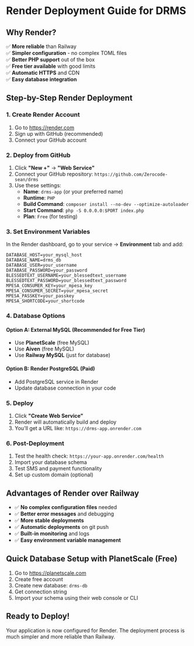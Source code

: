 # Render Deployment Guide for DRMS

## Why Render?

✅ **More reliable** than Railway  
✅ **Simpler configuration** - no complex TOML files  
✅ **Better PHP support** out of the box  
✅ **Free tier available** with good limits  
✅ **Automatic HTTPS** and CDN  
✅ **Easy database integration**

## Step-by-Step Render Deployment

### 1. Create Render Account

1. Go to https://render.com
2. Sign up with GitHub (recommended)
3. Connect your GitHub account

### 2. Deploy from GitHub

1. Click **"New +"** → **"Web Service"**
2. Connect your GitHub repository: `https://github.com/Zerocode-sean/drms`
3. Use these settings:
   - **Name**: `drms-app` (or your preferred name)
   - **Runtime**: `PHP`
   - **Build Command**: `composer install --no-dev --optimize-autoloader`
   - **Start Command**: `php -S 0.0.0.0:$PORT index.php`
   - **Plan**: `Free` (for testing)

### 3. Set Environment Variables

In the Render dashboard, go to your service → **Environment** tab and add:

```
DATABASE_HOST=your_mysql_host
DATABASE_NAME=drms_db
DATABASE_USER=your_username
DATABASE_PASSWORD=your_password
BLESSEDTEXT_USERNAME=your_blessedtext_username
BLESSEDTEXT_PASSWORD=your_blessedtext_password
MPESA_CONSUMER_KEY=your_mpesa_key
MPESA_CONSUMER_SECRET=your_mpesa_secret
MPESA_PASSKEY=your_passkey
MPESA_SHORTCODE=your_shortcode
```

### 4. Database Options

#### Option A: External MySQL (Recommended for Free Tier)

- Use **PlanetScale** (free MySQL)
- Use **Aiven** (free MySQL)
- Use **Railway MySQL** (just for database)

#### Option B: Render PostgreSQL (Paid)

- Add PostgreSQL service in Render
- Update database connection in your code

### 5. Deploy

1. Click **"Create Web Service"**
2. Render will automatically build and deploy
3. You'll get a URL like: `https://drms-app.onrender.com`

### 6. Post-Deployment

1. Test the health check: `https://your-app.onrender.com/health`
2. Import your database schema
3. Test SMS and payment functionality
4. Set up custom domain (optional)

## Advantages of Render over Railway

- ✅ **No complex configuration files** needed
- ✅ **Better error messages** and debugging
- ✅ **More stable deployments**
- ✅ **Automatic deployments** on git push
- ✅ **Built-in monitoring** and logs
- ✅ **Easy environment variable management**

## Quick Database Setup with PlanetScale (Free)

1. Go to https://planetscale.com
2. Create free account
3. Create new database: `drms-db`
4. Get connection string
5. Import your schema using their web console or CLI

## Ready to Deploy!

Your application is now configured for Render. The deployment process is much simpler and more reliable than Railway.

